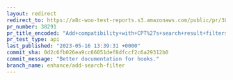 ```yaml
---
layout: redirect
redirect_to: https://a8c-woo-test-reports.s3.amazonaws.com/public/pr/38291/api/index.html
pr_number: 38291
pr_title_encoded: "Add+compatibility+with+CPT%27s+search+result+filters+in+HPOS."
pr_test_type: api
last_published: "2023-05-16 13:39:31 +0000"
commit_sha: 0d2c6fb026ea9cc66051def8dfccf2c6a29312b0
commit_message: "Better documentation for hooks."
branch_name: enhance/add-search-filter
---
```

